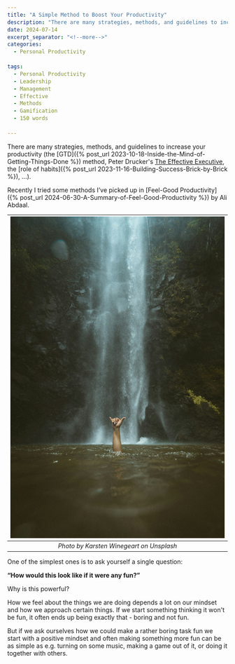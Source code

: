 ```yaml
---
title: "A Simple Method to Boost Your Productivity"
description: "There are many strategies, methods, and guidelines to increase your productivity (the GTD method, Peter Drucker's The Effective Executive, the role of habits, …). Recently I tried some methods I’ve picked up in Feel-Good Productivity by Ali Abdaal."
date: 2024-07-14
excerpt_separator: "<!--more-->"
categories:
  - Personal Productivity

tags:
  - Personal Productivity
  - Leadership
  - Management
  - Effective
  - Methods
  - Gamification
  - 150 words

---
```


There are many strategies, methods, and guidelines to increase your productivity (the [GTD]({% post_url 2023-10-18-Inside-the-Mind-of-Getting-Things-Done %}) method, Peter Drucker's [The Effective Executive](https://www.google.com/search?q=The+Effective+Executive), the [role of habits]({% post_url 2023-11-16-Building-Success-Brick-by-Brick %}), …).

Recently I tried some methods I’ve picked up in [Feel-Good Productivity]({% post_url 2024-06-30-A-Summary-of-Feel-Good-Productivity %}) by Ali Abdaal.

| ![image](/assets/images/karsten-winegeart-fun_waterfall-unsplash.jpg) |
|:--:|
| *Photo by Karsten Winegeart on Unsplash* |

One of the simplest ones is to ask yourself a single question:

**“How would this look like if it were any fun?”**

Why is this powerful?

How we feel about the things we are doing depends a lot on our mindset and how we approach certain things. If we start something thinking it won't be fun, it often ends up being exactly that - boring and not fun.

But if we ask ourselves how we could make a rather boring task fun we start with a positive mindset and often making something more fun can be as simple as e.g. turning on some music, making a game out of it, or doing it together with others.